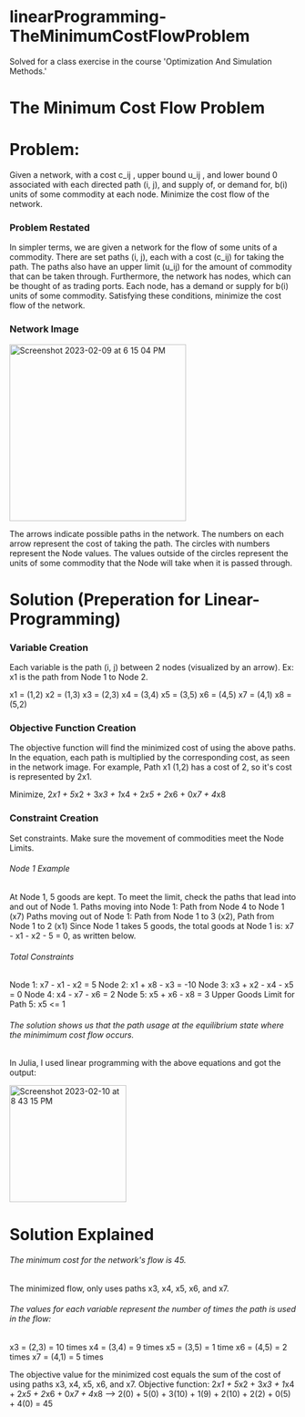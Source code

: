 # linearProgramming-TheMinimumCostFlowProblem
Solved for a class exercise in the course 'Optimization And Simulation Methods.' 

# The Minimum Cost Flow Problem

# Problem:
Given a network, with a cost c_ij , upper bound u_ij , and lower bound 0 associated with each directed path (i, j), and supply of, or demand for, b(i) units of some commodity at each node. Minimize the cost flow of the network.

### Problem Restated
In simpler terms, we are given a network for the flow of some units of a commodity. There are set paths (i, j), each with a cost (c_ij) for taking the path. The paths also have an upper limit (u_ij) for the amount of commodity that can be taken through. Furthermore, the network has nodes, which can be thought of as trading ports. Each node, has a demand or supply for b(i) units of some commodity. Satisfying these conditions, minimize the cost flow of the network.

### Network Image

<img width="310" alt="Screenshot 2023-02-09 at 6 15 04 PM" src="https://user-images.githubusercontent.com/105748980/218240263-393e50c6-12a3-40e1-b0b8-8889d87dda94.png">

The arrows indicate possible paths in the network. The numbers on each arrow represent the cost of taking the path. The circles with numbers represent the Node values. The values outside of the circles represent the units of some commodity that the Node will take when it is passed through.

# Solution (Preperation for Linear-Programming)

### Variable Creation
Each variable is the path (i, j) between 2 nodes (visualized by an arrow). 
Ex: x1 is the path from Node 1 to Node 2.

x1 = (1,2)
x2 = (1,3)
x3 = (2,3)
x4 = (3,4)
x5 = (3,5)
x6 = (4,5)
x7 = (4,1)
x8 = (5,2) 

### Objective Function Creation
The objective function will find the minimized cost of using the above paths. In the equation, each path is multiplied by the corresponding cost, as seen in the network image. For example, Path x1 (1,2) has a cost of 2, so it's cost is represented by 2x1.

Minimize, 2*x1 + 5*x2 + 3*x3 + 1*x4 + 2*x5 + 2*x6 + 0*x7 + 4*x8

### Constraint Creation
Set constraints. Make sure the movement of commodities meet the Node Limits. 

###### Node 1 Example
At Node 1, 5 goods are kept. To meet the limit, check the paths that lead into and out of Node 1. 
Paths moving into Node 1: Path from Node 4 to Node 1 (x7)
Paths moving out of Node 1: Path from Node 1 to 3 (x2), Path from Node 1 to 2 (x1)
Since Node 1 takes 5 goods, the total goods at Node 1 is: x7 - x1 - x2 - 5 = 0, as written below.

###### Total Constraints
Node 1: x7 - x1 - x2 = 5
Node 2: x1 + x8 - x3 = -10
Node 3: x3 + x2 - x4 - x5 = 0
Node 4: x4 - x7 - x6 = 2
Node 5: x5 + x6 - x8 = 3
Upper Goods Limit for Path 5: x5 <= 1

###### The solution shows us that the path usage at the equilibrium state where the minimimum cost flow occurs.
In Julia, I used linear programming with the above equations and got the output:

<img width="205" alt="Screenshot 2023-02-10 at 8 43 15 PM" src="https://user-images.githubusercontent.com/105748980/218240454-d2c05f8a-489b-4370-b96c-7bb184116ce7.png">

# Solution Explained

###### The minimum cost for the network's flow is 45. 
The minimized flow, only uses paths x3, x4, x5, x6, and x7. 

###### The values for each variable represent the number of times the path is used in the flow:
x3 = (2,3) = 10 times
x4 = (3,4) = 9 times
x5 = (3,5) = 1 time
x6 = (4,5) = 2 times
x7 = (4,1) = 5 times

The objective value for the minimized cost equals the sum of the cost of using paths x3, x4, x5, x6, and x7. 
Objective function: 
2*x1 + 5*x2 + 3*x3 + 1*x4 + 2*x5 + 2*x6 + 0*x7 + 4*x8 --> 2(0) + 5(0) + 3(10) + 1(9) + 2(10) + 2(2) + 0(5) + 4(0) = 45


